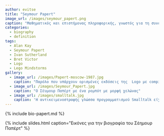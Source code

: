 ```yaml
---
author: evitse
title: "Seymour Papert"
image_url: /images/seymour_papert.png
caption: "Μαθηματικός και επιστήμονας πληροφορικής, γνωστός για τη συνεισφορά του στους τρόπους με τους οποίους η τεχνολογία μπορεί να υποστηρίξει τη μάθηση."
categories: 
  - biography
  - definition
tags:
  - Alan Kay
  - Seymour Papert
  - Ivan Sutherland
  - Bret Victor
  - Logo
  - Lego Mindstorms
gallery:
  - image_url: /images/Papert-moscow-1987.jpg
    caption: "Παρόλο που υπάρχουν ορισμένες εκδόσεις της  Logo με compiler, γενικά εφαρμόζεται ως interpreted  γλώσσα. Η αλληλεπίδραση αυτής της προσέγγισης παρέχει στον χρήστη άμεση ανατροφοδότηση σχετικά με τις μεμονωμένες οδηγίες, βοηθώντας έτσι στη διαδικασία debugging και την εκμάθηση"
  - image_url: /images/Seymour_Papert.jpg
    caption: "Ο Σέυμουρ Παπέρτ με ένα ρομπότ με μορφή χελώνας"
  - image_url: /images/smalltalk.jpg
    caption: 'Η αντικειμενοστραφής γλώσσα προγραμματισμού Smalltalk είχε έμφαση σε οντότητες υψηλού επιπέδου και στην διάδραση με τον χρήστη και έτσι διευκόλυνε την κατασκευή και τις δοκιμές του λογισμικού που τελικά οδήγησε στους πρώτους επιτυχημένους εμπορικά επιτραπέζιους υπολογιστές'
---
```


{% include bio-papert.md %}

{% include slides.html caption="Εικόνες για την βιογραφία του Σέημουρ Παπέρτ" %}

